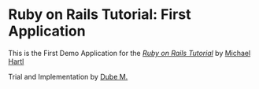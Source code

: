 # Ruby on Rails Tutorial: First Application

This is the First Demo Application for the 
[*Ruby on Rails Tutorial*](http://railstutorial.org)
by [Michael Hartl](http://michaelhartl.com/)

Trial and Implementation by [Dube M.](dubehimself@gmail.com)
